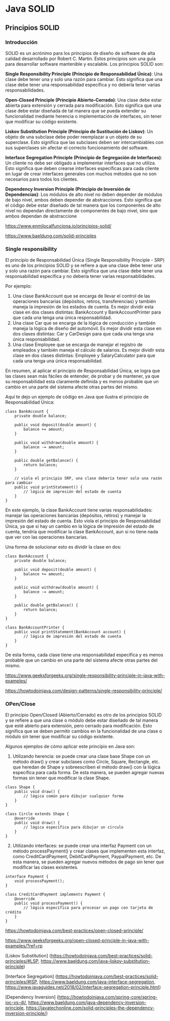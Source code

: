 # Java SOLID #

## Principios SOLID ##

### Introducción ###

SOLID es un acrónimo para los principios de diseño de software de alta calidad desarrollado por Robert C. Martin. Estos principios son una guía para desarrollar software mantenible y escalable. Los principios SOLID son:

**Single Responsibility Principle (Principio de Responsabilidad Única)**: Una clase debe tener una y solo una razón para cambiar. Esto significa que una clase debe tener una responsabilidad específica y no debería tener varias responsabilidades.

**Open-Closed Principle (Principio Abierto-Cerrado)**: Una clase debe estar abierta para extensión y cerrada para modificación. Esto significa que una clase debe estar diseñada de tal manera que se pueda extender su funcionalidad mediante herencia o implementación de interfaces, sin tener que modificar su código existente.

**Liskov Substitution Principle (Principio de Sustitución de Liskov)**: Un objeto de una subclase debe poder reemplazar a un objeto de su superclase. Esto significa que las subclases deben ser intercambiables con sus superclases sin afectar el correcto funcionamiento del software.

**Interface Segregation Principle (Principio de Segregación de Interfaces)**: Un cliente no debe ser obligado a implementar interfaces que no utiliza. Esto significa que deben crearse interfaces específicas para cada cliente en lugar de crear interfaces generales con muchos métodos que no son necesarios para todos los clientes.

**Dependency Inversion Principle (Principio de Inversión de Dependencias)**: Los módulos de alto nivel no deben depender de módulos de bajo nivel, ambos deben depender de abstracciones. Esto significa que el código debe estar diseñado de tal manera que los componentes de alto nivel no dependan directamente de componentes de bajo nivel, sino que ambos dependan de abstraccione

https://www.enmilocalfunciona.io/principios-solid/

https://www.baeldung.com/solid-principles

### Single responsibility ###

El principio de Responsabilidad Única (Single Responsibility Principle - SRP) es uno de los principios SOLID y se refiere a que una clase debe tener una y solo una razón para cambiar. Esto significa que una clase debe tener una responsabilidad específica y no debería tener varias responsabilidades.

Por ejemplo:

1.    Una clase BankAccount que se encarga de llevar el control de las operaciones bancarias (depósitos, retiros, transferencias) y también maneja la impresión de los estados de cuenta. Es mejor dividir esta clase en dos clases distintas: BankAccount y BankAccountPrinter para que cada una tenga una única responsabilidad.
2.    Una clase Car que se encarga de la lógica de conducción y también maneja la lógica de diseño del automóvil. Es mejor dividir esta clase en dos clases distintas: Car y CarDesign para que cada una tenga una única responsabilidad.
3.    Una clase Employee que se encarga de manejar el registro de empleados y también maneja el cálculo de salarios. Es mejor dividir esta clase en dos clases distintas: Employee y SalaryCalculator para que cada una tenga una única responsabilidad.

En resumen, al aplicar el principio de Responsabilidad Única, se logra que las clases sean más fáciles de entender, de probar y de mantener, ya que su responsabilidad esta claramente definida y es menos probable que un cambio en una parte del sistema afecte otras partes del mismo.

Aquí te dejo un ejemplo de código en Java que ilustra el principio de Responsabilidad Única:

```
class BankAccount {
    private double balance;
  
    public void deposit(double amount) {
        balance += amount;
    }
  
    public void withdraw(double amount) {
        balance -= amount;
    }
  
    public double getBalance() {
        return balance;
    }
  
    // viola el principio SRP, una clase debería tener solo una razón para cambiar
    public void printStatement() {
        // lógica de impresión del estado de cuenta
    }
}
```

En este ejemplo, la clase BankAccount tiene varias responsabilidades: manejar las operaciones bancarias (depósitos, retiros) y manejar la impresión del estado de cuenta. Esto viola el principio de Responsabilidad Única, ya que si hay un cambio en la lógica de impresión del estado de cuenta, tendría que modificar la clase BankAccount, aun si no tiene nada que ver con las operaciones bancarias.

Una forma de solucionar esto es dividir la clase en dos:

```
class BankAccount {
    private double balance;
  
    public void deposit(double amount) {
        balance += amount;
    }
  
    public void withdraw(double amount) {
        balance -= amount;
    }
  
    public double getBalance() {
        return balance;
    }
}

class BankAccountPrinter {
    public void printStatement(BankAccount account) {
        // lógica de impresión del estado de cuenta
    }
}
```

De esta forma, cada clase tiene una responsabilidad específica y es menos probable que un cambio en una parte del sistema afecte otras partes del mismo.

https://www.geeksforgeeks.org/single-responsibility-principle-in-java-with-examples/

https://howtodoinjava.com/design-patterns/single-responsibility-principle/

### OPen/Close ###

El principio Open/Closed (Abierto/Cerrado) es otro de los principios SOLID y se refiere a que una clase o módulo debe estar diseñado de tal manera que esté abierto para extensión, pero cerrado para modificación. Esto significa que se deben permitir cambios en la funcionalidad de una clase o módulo sin tener que modificar su código existente.

Algunos ejemplos de cómo aplicar este principio en Java son:

1.    Utilizando herencia: se puede crear una clase base Shape con un método draw() y crear subclases como Circle, Square, Rectangle, etc. que heredan de Shape y sobreescriben el método draw() con la lógica específica para cada forma. De esta manera, se pueden agregar nuevas formas sin tener que modificar la clase Shape.

```
class Shape {
    public void draw() {
        // lógica común para dibujar cualquier forma
    }
}

class Circle extends Shape {
    @override
    public void draw() {
        // lógica específica para dibujar un círculo
    }
}
```

2.    Utilizando interfaces: se puede crear una interfaz Payment con un método processPayment() y crear clases que implementen esta interfaz, como CreditCardPayment, DebitCardPayment, PaypalPayment, etc. De esta manera, se pueden agregar nuevos métodos de pago sin tener que modificar las clases existentes.

```
interface Payment {
    void processPayment();
}

class CreditCardPayment implements Payment {
    @override
    public void processPayment() {
        // lógica específica para procesar un pago con tarjeta de crédito
    }
}
```

 https://howtodoinjava.com/best-practices/open-closed-principle/
 
 https://www.geeksforgeeks.org/open-closed-principle-in-java-with-examples/?ref=rp

[Liskov Substitution] (https://howtodoinjava.com/best-practices/solid-principles/#LSP, https://www.baeldung.com/java-liskov-substitution-principle)

[Interface Segregation] (https://howtodoinjava.com/best-practices/solid-principles/#ISP, https://www.baeldung.com/java-interface-segregation, https://www.javaguides.net/2018/02/interface-segregation-principle.html)

[Dependency Inversion] (https://howtodoinjava.com/spring-core/spring-ioc-vs-di/, https://www.baeldung.com/java-dependency-inversion-principle, https://javatechonline.com/solid-principles-the-dependency-inversion-principle/)

